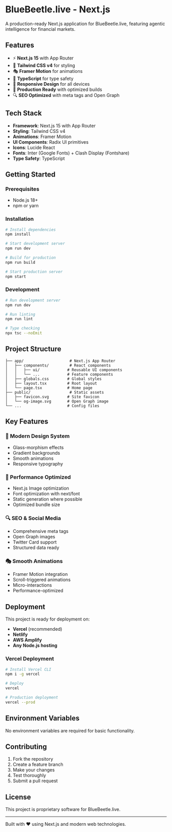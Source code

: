 # BlueBeetle.live - Next.js

A production-ready Next.js application for BlueBeetle.live, featuring agentic intelligence for financial markets.

## Features

- ⚡ **Next.js 15** with App Router
- 🎨 **Tailwind CSS v4** for styling
- 🎭 **Framer Motion** for animations
- 🔧 **TypeScript** for type safety
- 📱 **Responsive Design** for all devices
- 🚀 **Production Ready** with optimized builds
- 🔍 **SEO Optimized** with meta tags and Open Graph

## Tech Stack

- **Framework**: Next.js 15 with App Router
- **Styling**: Tailwind CSS v4
- **Animations**: Framer Motion
- **UI Components**: Radix UI primitives
- **Icons**: Lucide React
- **Fonts**: Inter (Google Fonts) + Clash Display (Fontshare)
- **Type Safety**: TypeScript

## Getting Started

### Prerequisites

- Node.js 18+ 
- npm or yarn

### Installation

```bash
# Install dependencies
npm install

# Start development server
npm run dev

# Build for production
npm run build

# Start production server
npm start
```

### Development

```bash
# Run development server
npm run dev

# Run linting
npm run lint

# Type checking
npx tsc --noEmit
```

## Project Structure

```
├── app/                    # Next.js App Router
│   ├── components/         # React components
│   │   ├── ui/            # Reusable UI components
│   │   └── ...            # Feature components
│   ├── globals.css        # Global styles
│   ├── layout.tsx         # Root layout
│   └── page.tsx           # Home page
├── public/                 # Static assets
│   ├── favicon.svg        # Site favicon
│   └── og-image.svg       # Open Graph image
└── ...                    # Config files
```

## Key Features

### 🎨 Modern Design System
- Glass-morphism effects
- Gradient backgrounds
- Smooth animations
- Responsive typography

### 🚀 Performance Optimized
- Next.js Image optimization
- Font optimization with next/font
- Static generation where possible
- Optimized bundle size

### 🔍 SEO & Social Media
- Comprehensive meta tags
- Open Graph images
- Twitter Card support
- Structured data ready

### 🎭 Smooth Animations
- Framer Motion integration
- Scroll-triggered animations
- Micro-interactions
- Performance-optimized

## Deployment

This project is ready for deployment on:

- **Vercel** (recommended)
- **Netlify**
- **AWS Amplify**
- **Any Node.js hosting**

### Vercel Deployment

```bash
# Install Vercel CLI
npm i -g vercel

# Deploy
vercel

# Production deployment
vercel --prod
```

## Environment Variables

No environment variables are required for basic functionality.

## Contributing

1. Fork the repository
2. Create a feature branch
3. Make your changes
4. Test thoroughly
5. Submit a pull request

## License

This project is proprietary software for BlueBeetle.live.

---

Built with ❤️ using Next.js and modern web technologies.